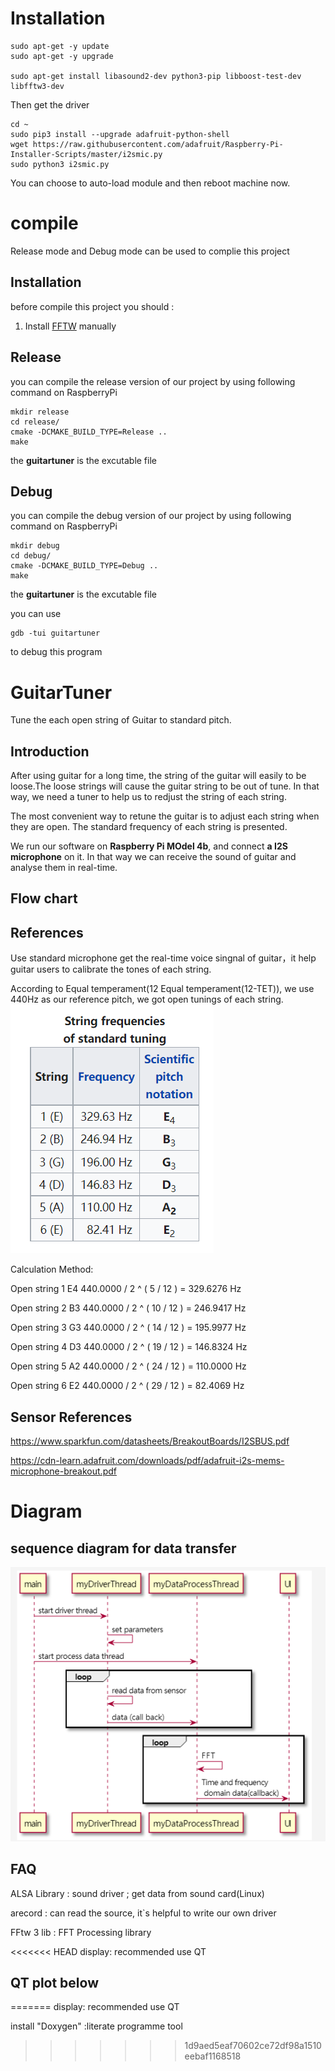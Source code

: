 # Installation

```
sudo apt-get -y update
sudo apt-get -y upgrade

sudo apt-get install libasound2-dev python3-pip libboost-test-dev libfftw3-dev
```
Then get the driver

```
cd ~
sudo pip3 install --upgrade adafruit-python-shell
wget https://raw.githubusercontent.com/adafruit/Raspberry-Pi-Installer-Scripts/master/i2smic.py
sudo python3 i2smic.py
```
You can choose to auto-load module and then reboot machine now. 

# compile
Release mode and Debug mode can be used to complie this project
## Installation
before compile this project you should :

1. Install [FFTW](http://www.fftw.org/download.html) manually
## Release
you can compile the release version of our project by using following command on RaspberryPi
``` linux
mkdir release
cd release/
cmake -DCMAKE_BUILD_TYPE=Release ..
make
```
the **guitartuner** is the excutable file 

## Debug
you can compile the debug version of our project by using following command on RaspberryPi
``` linux
mkdir debug
cd debug/
cmake -DCMAKE_BUILD_TYPE=Debug ..
make
```
the **guitartuner** is the excutable file 

you can use
``` linux
gdb -tui guitartuner
```
to debug this program 


# GuitarTuner
Tune the each open string of Guitar to standard pitch.

## Introduction
After using guitar for a long time, the string of the guitar will easily to be loose.The loose strings will cause the guitar string to be out of tune. In that way, we need a tuner to help us to redjust the string of each string.

The most convenient way to retune the guitar is to adjust each string when they are open. The standard frequency of each string is presented.

We run our software on **Raspberry Pi MOdel 4b**, and connect **a I2S microphone** on it. In that way we can receive the sound of guitar and analyse them in real-time.  

## Flow chart


## References

Use standard microphone get the real-time voice singnal of guitar，it help guitar users to calibrate the tones of each string.

According to Equal temperament(12 Equal temperament(12-TET)), we use 440Hz as our reference pitch, we got open tunings of each string.
![](standardTuning.PNG)

Calculation Method:

Open string 1 E4 440.0000 / 2 ^ ( 5 / 12 ) = 329.6276 Hz

Open string 2 B3 440.0000 / 2 ^ ( 10 / 12 ) = 246.9417 Hz

Open string 3 G3 440.0000 / 2 ^ ( 14 / 12 ) = 195.9977 Hz

Open string 4 D3 440.0000 / 2 ^ ( 19 / 12 ) = 146.8324 Hz

Open string 5 A2 440.0000 / 2 ^ ( 24 / 12 ) = 110.0000 Hz

Open string 6 E2 440.0000 / 2 ^ ( 29 / 12 ) = 82.4069 Hz

## Sensor References
https://www.sparkfun.com/datasheets/BreakoutBoards/I2SBUS.pdf

https://cdn-learn.adafruit.com/downloads/pdf/adafruit-i2s-mems-microphone-breakout.pdf

# Diagram
## sequence diagram for data transfer
![](materies/sequenceDiagram.PNG)

## FAQ
ALSA Library : sound driver ; get data from sound card(Linux)

arecord : can read the source, it`s helpful to write our own driver

FFtw 3 lib : FFT Processing library

<<<<<<< HEAD
display: recommended use QT
## QT plot below
 
=======
display: recommended use QT 

install "Doxygen" :literate programme tool 
>>>>>>> 1d9aed5eaf70602ce72df98a1510eebaf1168518
